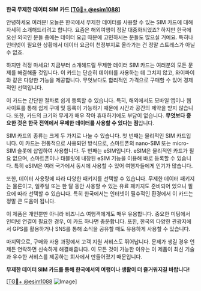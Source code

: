 **한국 무제한 데이터 SIM 카드 [[TG💪+ @esim1088](https://t.me/s/esim1088)]**

안녕하세요 여러분! 오늘은 한국에서 무제한 데이터를 사용할 수 있는 SIM 카드에 대해 자세히 소개해드리려고 합니다. 요즘은 해외여행이 정말 대중화되었죠? 하지만 한국에 오신 외국인 분들 중에는 데이터 요금 때문에 고민하시는 분들도 많으실 거예요. 특히나 인터넷이 필요한 상황에서 데이터 요금이 천정부지로 올라가는 건 정말 스트레스가 아닐 수 없죠.

하지만 걱정 마세요! 지금부터 소개해드릴 무제한 데이터 SIM 카드는 여러분의 모든 문제를 해결해줄 것입니다. 이 카드는 단순히 데이터를 사용하는 데 그치지 않고, 와이파이와 같은 다양한 기능을 제공합니다. 무엇보다도 합리적인 가격으로 구매할 수 있어 경제적인 선택입니다.

이 카드는 간단한 절차로 쉽게 등록할 수 있습니다. 특히, 해외에서도 모바일 앱이나 웹사이트를 통해 쉽게 구매 및 등록이 가능하기 때문에 시간과 공간의 제약을 받지 않습니다. 또한, 카드의 크기와 무게가 매우 작아 휴대하기에도 부담이 없습니다. **무엇보다 중요한 것은 한국 전역에서 무제한 데이터를 사용할 수 있다는 점**입니다.

SIM 카드의 종류는 크게 두 가지로 나눌 수 있습니다. 첫 번째는 물리적인 SIM 카드입니다. 이 카드는 전통적으로 사용되던 방식으로, 스마트폰의 nano-SIM 또는 micro-SIM 슬롯에 삽입하여 사용합니다. 두 번째는 eSIM입니다. eSIM은 물리적인 카드가 필요 없으며, 스마트폰이나 태블릿에 내장된 eSIM 기능을 이용해 바로 등록할 수 있습니다. 특히 eSIM은 여러 국가에서 동시에 사용할 수 있어 여행자들에게 인기가 많습니다.

또한, 데이터 사용량에 따라 다양한 패키지를 선택할 수 있습니다. 무제한 데이터 패키지는 물론이고, 일주일 또는 한 달 동안 사용할 수 있는 유료 패키지도 준비되어 있으니 필요에 따라 선택할 수 있습니다. 특히 한국에서는 인터넷이 필수적인 환경에서 이 카드는 정말 큰 도움이 됩니다.

이 제품은 개인뿐만 아니라 비즈니스 여행객에게도 매우 유용합니다. 중요한 미팅에서 인터넷 연결이 필요한 경우, 이 카드 하나면 충분합니다. 또한, 한국의 다양한 관광지에서 GPS를 활용하거나 SNS를 통해 소식을 공유할 때도 유용하게 사용할 수 있습니다.

마지막으로, 구매와 사용 과정에서 고객 지원 서비스도 뛰어납니다. 문제가 생길 경우 언제든 연락하면 신속하게 해결해줍니다. 이 모든 것이 가능한 이유는 이 제품이 최신 기술과 우수한 서비스를 제공하는 회사에서 만들어졌기 때문입니다.

**무제한 데이터 SIM 카드를 통해 한국에서의 여행이나 생활이 더 즐거워지길 바랍니다!** 

[[TG💪+ @esim1088](https://t.me/s/esim1088) ![Image](https://i.postimg.cc/Y0z9fWf4/image.png)]